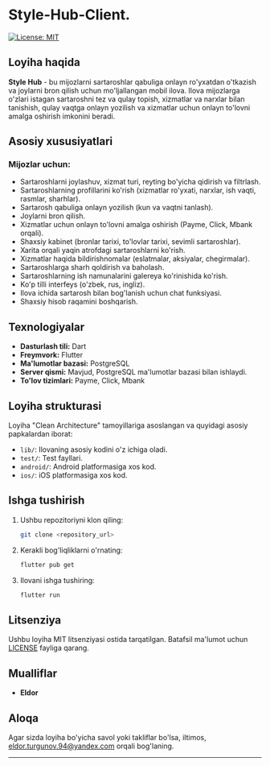 # Style-Hub-Client. 

[![License: MIT](https://img.shields.io/badge/License-MIT-yellow.svg)](https://opensource.org/licenses/MIT)

## Loyiha haqida

**Style Hub** - bu mijozlarni sartaroshlar qabuliga onlayn ro'yxatdan o'tkazish va joylarni bron qilish uchun mo'ljallangan mobil ilova. Ilova mijozlarga o'zlari istagan sartaroshni tez va qulay topish, xizmatlar va narxlar bilan tanishish, qulay vaqtga onlayn yozilish va xizmatlar uchun onlayn to'lovni amalga oshirish imkonini beradi. 

## Asosiy xususiyatlari

### Mijozlar uchun:

*   Sartaroshlarni joylashuv, xizmat turi, reyting bo'yicha qidirish va filtrlash.
*   Sartaroshlarning profillarini ko'rish (xizmatlar ro'yxati, narxlar, ish vaqti, rasmlar, sharhlar).
*   Sartarosh qabuliga onlayn yozilish (kun va vaqtni tanlash).
*   Joylarni bron qilish.
*   Xizmatlar uchun onlayn to'lovni amalga oshirish (Payme, Click, Mbank orqali).
*   Shaxsiy kabinet (bronlar tarixi, to'lovlar tarixi, sevimli sartaroshlar).
*   Xarita orqali yaqin atrofdagi sartaroshlarni ko'rish.
*   Xizmatlar haqida bildirishnomalar (eslatmalar, aksiyalar, chegirmalar).
*   Sartaroshlarga sharh qoldirish va baholash.
*   Sartaroshlarning ish namunalarini galereya ko'rinishida ko'rish.
*   Ko'p tilli interfeys (o'zbek, rus, ingliz).
*   Ilova ichida sartarosh bilan bog'lanish uchun chat funksiyasi.
*   Shaxsiy hisob raqamini boshqarish.

## Texnologiyalar

*   **Dasturlash tili:** Dart
*   **Freymvork:** Flutter
*   **Ma'lumotlar bazasi:** PostgreSQL
*   **Server qismi:** Mavjud, PostgreSQL ma'lumotlar bazasi bilan ishlaydi.
*   **To'lov tizimlari:** Payme, Click, Mbank

## Loyiha strukturasi

Loyiha "Clean Architecture" tamoyillariga asoslangan va quyidagi asosiy papkalardan iborat:

*   `lib/`: Ilovaning asosiy kodini o'z ichiga oladi. 
*   `test/`: Test fayllari.
*   `android/`: Android platformasiga xos kod.
*   `ios/`: iOS platformasiga xos kod.

## Ishga tushirish

1.  Ushbu repozitoriyni klon qiling:

    ```bash
    git clone <repository_url>
    ```
2.  Kerakli bog'liqliklarni o'rnating:

    ```bash
    flutter pub get
    ```
3.  Ilovani ishga tushiring:

    ```bash
    flutter run
    ```

## Litsenziya

Ushbu loyiha MIT litsenziyasi ostida tarqatilgan. Batafsil ma'lumot uchun [LICENSE](LICENSE) fayliga qarang.

## Mualliflar

*   **Eldor** 

## Aloqa

Agar sizda loyiha bo'yicha savol yoki takliflar bo'lsa, iltimos, eldor.turgunov.94@yandex.com orqali bog'laning.

---